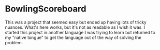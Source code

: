 # BowlingScoreboard

This was a project that seemed easy but ended up having lots of tricky nuances. What's here works, but it's not as readable as I wish it was. I started this project in another language I was trying to learn but returned to my "native tongue" to get the language out of the way of solving the problem.

